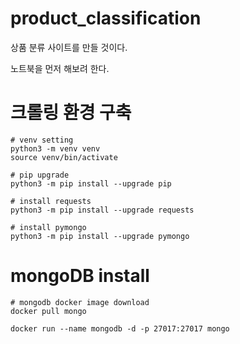 # product_classification

상품 분류 사이트를 만들 것이다.

노트북을 먼저 해보려 한다.

# 크롤링 환경 구축
```
# venv setting
python3 -m venv venv
source venv/bin/activate

# pip upgrade
python3 -m pip install --upgrade pip

# install requests
python3 -m pip install --upgrade requests

# install pymongo
python3 -m pip install --upgrade pymongo
```
# mongoDB install
```
# mongodb docker image download
docker pull mongo

docker run --name mongodb -d -p 27017:27017 mongo
```